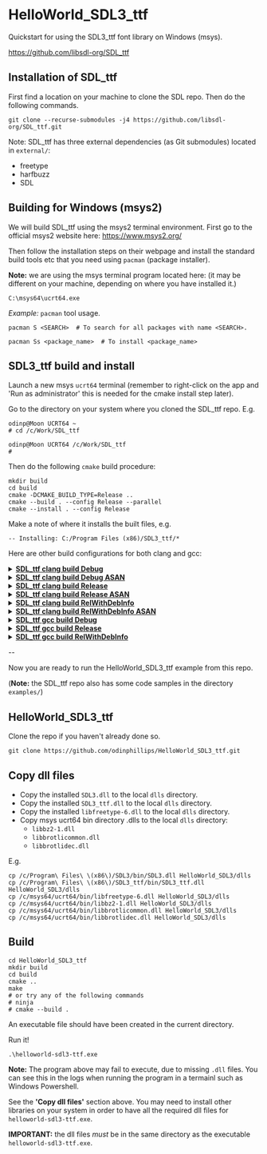 # HelloWorld_SDL3_ttf

Quickstart for using the SDL3_ttf font library on Windows (msys).

https://github.com/libsdl-org/SDL_ttf

## Installation of SDL_ttf

First find a location on your machine to clone the SDL repo. Then do the following commands.

```
git clone --recurse-submodules -j4 https://github.com/libsdl-org/SDL_ttf.git
```

Note: SDL_ttf has three external dependencies (as Git submodules) located in `external/`:
- freetype
- harfbuzz
- SDL

## Building for Windows (msys2)

We will build SDL_ttf using the msys2 terminal environment. First go to the official msys2 website here: https://www.msys2.org/

Then follow the installation steps on their webpage and install the standard build tools etc that you need using `pacman` (package installer).

**Note:** we are using the msys terminal program located here: (it may be different on your machine, depending on where you have installed it.)
```
C:\msys64\ucrt64.exe
```

*Example:* `pacman` tool usage.
```
pacman S <SEARCH>  # To search for all packages with name <SEARCH>.

pacman Ss <package_name>  # To install <package_name>
```

## SDL3_ttf build and install

Launch a new msys `ucrt64` terminal (remember to right-click on the app and 'Run as administrator' this is needed for the cmake install step later).

Go to the directory on your system where you cloned the SDL_ttf repo. E.g.

```
odinp@Moon UCRT64 ~
# cd /c/Work/SDL_ttf

odinp@Moon UCRT64 /c/Work/SDL_ttf
#
```
Then do the following `cmake` build procedure:
```
mkdir build
cd build
cmake -DCMAKE_BUILD_TYPE=Release ..
cmake --build . --config Release --parallel
cmake --install . --config Release
```
Make a note of where it installs the built files, e.g.
```
-- Installing: C:/Program Files (x86)/SDL3_ttf/*
```

Here are other build configurations for both clang and gcc:

<details>
<summary><b><u>SDL_ttf clang build Debug</u></b></summary>

```
cd /c/Work/deps/SDL_ttf
mkdir build_clang_debug
cd build_clang_debug
cmake -DCMAKE_C_COMPILER=clang -DCMAKE_CXX_COMPILER=clang++ -DCMAKE_BUILD_TYPE=Debug -DBUILD_SHARED_LIBS=OFF -DCMAKE_PREFIX_PATH=/C/Libs/SDL3/SDL3_clang_debug ..
cmake --build . --config Debug --parallel
cmake --install . --config Debug --prefix /c/Libs/SDL3_ttf/SDL3_ttf_clang_debug
```
*(Note: after running cmake .. you can check the options with cmake -L)*

</details>

<details>
<summary><b><u>SDL_ttf clang build Debug ASAN</u></b></summary>
Note: the use of `-nodefaultlibs` fixes the duplicates symbols for malloc, free, etc. that `ASAN` uses from clashing with the ones from `ucrtbased.dll`. (The other way to fix this is to build in release mode).

```
cd /c/Work/deps/SDL_ttf
mkdir build_clang_debug_asan
cd build_clang_debug_asan
cmake -DCMAKE_C_COMPILER=clang -DCMAKE_CXX_COMPILER=clang++ -DCMAKE_BUILD_TYPE=Debug -DBUILD_SHARED_LIBS=OFF -DCMAKE_PREFIX_PATH=/C/Libs/SDL3/SDL3_clang_debug_asan -DCMAKE_C_FLAGS="-fsanitize=address" -DCMAKE_C_FLAGS="-nodefaultlibs" -DCMAKE_CXX_FLAGS="-fsanitize=address" -DCMAKE_CXX_FLAGS="-nodefaultlibs" ..
cmake --build . --config Debug --parallel
cmake --install . --config Debug --prefix /c/Libs/SDL3_ttf/SDL3_ttf_clang_debug_asan
```
</details>

<details>
<summary><b><u>SDL_ttf clang build Release</u></b></summary>

```
cd /c/Work/deps/SDL_ttf
mkdir build_clang_release
cd build_clang_release
cmake -DCMAKE_C_COMPILER=clang -DCMAKE_CXX_COMPILER=clang++ -DCMAKE_BUILD_TYPE=Release -DBUILD_SHARED_LIBS=OFF -DCMAKE_PREFIX_PATH=/C/Libs/SDL3/SDL3_clang_release ..
cmake --build . --config Release --parallel
cmake --install . --config Release --prefix /c/Libs/SDL3_ttf/SDL3_ttf_clang_release
```

</details>

<details>
<summary><b><u>SDL_ttf clang build Release ASAN</u></b></summary>

```
cd /c/Work/deps/SDL_ttf
mkdir build_clang_release_asan
cd build_clang_release_asan
cmake -DCMAKE_C_COMPILER=clang -DCMAKE_CXX_COMPILER=clang++ -DCMAKE_BUILD_TYPE=Release -DBUILD_SHARED_LIBS=OFF -DCMAKE_PREFIX_PATH=/C/Libs/SDL3/SDL3_clang_release_asan -DCMAKE_C_FLAGS="-fsanitize=address" -DCMAKE_C_FLAGS="-nodefaultlibs" -DCMAKE_CXX_FLAGS="-fsanitize=address" -DCMAKE_CXX_FLAGS="-nodefaultlibs" ..
cmake --build . --config Release --parallel
cmake --install . --config Release --prefix /c/Libs/SDL3_ttf/SDL3_ttf_clang_release_asan
```
</details>

<details>
<summary><b><u>SDL_ttf clang build RelWithDebInfo</u></b></summary>

```
cd /c/Work/deps/SDL_ttf
mkdir build_clang_release_deb
cd build_clang_release_deb
cmake -DCMAKE_C_COMPILER=clang -DCMAKE_CXX_COMPILER=clang++ -DCMAKE_BUILD_TYPE=RelWithDebInfo -DBUILD_SHARED_LIBS=OFF -DCMAKE_PREFIX_PATH=/C/Libs/SDL3/SDL3_clang_release_deb ..
cmake --build . --config RelWithDebInfo --parallel
cmake --install . --config RelWithDebInfo --prefix /c/Libs/SDL3_ttf/SDL3_ttf_clang_release_deb
```

</details>

<details>
<summary><b><u>SDL_ttf clang build RelWithDebInfo ASAN</u></b></summary>

```
cd /c/Work/deps/SDL_ttf
mkdir build_clang_release_deb_asan
cd build_clang_release_deb_asan
cmake -DCMAKE_C_COMPILER=clang -DCMAKE_CXX_COMPILER=clang++ -DCMAKE_BUILD_TYPE=RelWithDebInfo -DBUILD_SHARED_LIBS=OFF -DCMAKE_PREFIX_PATH=/C/Libs/SDL3/SDL3_clang_release_deb_asan -DCMAKE_C_FLAGS="-fsanitize=address" -DCMAKE_C_FLAGS="-nodefaultlibs" -DCMAKE_CXX_FLAGS="-fsanitize=address" -DCMAKE_CXX_FLAGS="-nodefaultlibs" ..
cmake --build . --config RelWithDebInfo --parallel
cmake --install . --config RelWithDebInfo --prefix /c/Libs/SDL3_ttf/SDL3_ttf_clang_release_deb_asan
```
</details>

<details>
<summary><b><u>SDL_ttf gcc build Debug</u></b></summary>

```
cd /c/Work/deps/SDL_ttf
mkdir build_gcc_debug
cd build_gcc_debug
cmake -DCMAKE_C_COMPILER=gcc -DCMAKE_CXX_COMPILER=g++ -DCMAKE_BUILD_TYPE=Debug -DBUILD_SHARED_LIBS=OFF -DCMAKE_PREFIX_PATH=/C/Libs/SDL3/SDL3_gcc_debug ..
cmake --build . --config Debug --parallel
cmake --install . --config Debug --prefix /c/Libs/SDL3_ttf/SDL3_ttf_gcc_debug
```

</details>

<details>
<summary><b><u>SDL_ttf gcc build Release</u></b></summary>

```
cd /c/Work/deps/SDL_ttf
mkdir build_gcc_release
cd build_gcc_release
cmake -DCMAKE_C_COMPILER=gcc -DCMAKE_CXX_COMPILER=g++ -DCMAKE_BUILD_TYPE=Release -DBUILD_SHARED_LIBS=OFF -DCMAKE_PREFIX_PATH=/C/Libs/SDL3/SDL3_gcc_release ..
cmake --build . --config Release --parallel
cmake --install . --config Release --prefix /c/Libs/SDL3_ttf/SDL3_ttf_gcc_release
```

</details>

<details>
<summary><b><u>SDL_ttf gcc build RelWithDebInfo</u></b></summary>

```
cd /c/Work/deps/SDL_ttf
mkdir build_gcc_release_deb
cd build_gcc_release_deb
cmake -DCMAKE_C_COMPILER=gcc -DCMAKE_CXX_COMPILER=g++ -DCMAKE_BUILD_TYPE=RelWithDebInfo -DBUILD_SHARED_LIBS=OFF -DCMAKE_PREFIX_PATH=/C/Libs/SDL3/SDL3_gcc_release_deb ..
cmake --build . --config RelWithDebInfo --parallel
cmake --install . --config RelWithDebInfo --prefix /c/Libs/SDL3_ttf/SDL3_ttf_gcc_release_deb
```

</details>

--

Now you are ready to run the HelloWorld_SDL3_ttf example from this repo.

(**Note:** the SDL_ttf repo also has some code samples in the directory `examples/`)

## HelloWorld_SDL3_ttf

Clone the repo if you haven't already done so.

```
git clone https://github.com/odinphillips/HelloWorld_SDL3_ttf.git
```

## Copy dll files
- Copy the installed `SDL3.dll` to the local `dlls` directory.
- Copy the installed `SDL3_ttf.dll` to the local `dlls` directory.
- Copy the installed `libfreetype-6.dll` to the local `dlls` directory.
- Copy msys ucrt64 bin directory .dlls to the local `dlls` directory:
  - `libbz2-1.dll`
  - `libbrotlicommon.dll`
  - `libbrotlidec.dll`

E.g.

```
cp /c/Program\ Files\ \(x86\)/SDL3/bin/SDL3.dll HelloWorld_SDL3/dlls
cp /c/Program\ Files\ \(x86\)/SDL3_ttf/bin/SDL3_ttf.dll HelloWorld_SDL3/dlls
cp /c/msys64/ucrt64/bin/libfreetype-6.dll HelloWorld_SDL3/dlls
cp /c/msys64/ucrt64/bin/libbz2-1.dll HelloWorld_SDL3/dlls
cp /c/msys64/ucrt64/bin/libbrotlicommon.dll HelloWorld_SDL3/dlls
cp /c/msys64/ucrt64/bin/libbrotlidec.dll HelloWorld_SDL3/dlls
```

## Build

```
cd HelloWorld_SDL3_ttf
mkdir build
cd build
cmake ..
make
# or try any of the following commands
# ninja
# cmake --build .
```

An executable file should have been created in the current directory.

Run it!
```
.\helloworld-sdl3-ttf.exe
```

**Note:** The program above may fail to execute, due to missing `.dll` files. You can see this in the logs when running the program in a termainl such as Windows Powershell.

See the **'Copy dll files'** section above. You may need to install other libraries on your system in order to have all the required dll files for `helloworld-sdl3-ttf.exe`. 

**IMPORTANT:** the dll files *must* be in the same directory as the executable `helloworld-sdl3-ttf.exe`.
